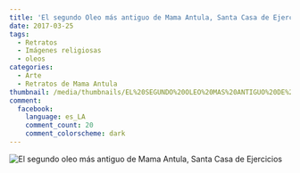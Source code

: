 ```yaml
---
title: 'El segundo Oleo más antiguo de Mama Antula, Santa Casa de Ejercicios'
date: 2017-03-25
tags:
  - Retratos
  - Imágenes religiosas
  - oleos
categories:
  - Arte
  - Retratos de Mama Antula
thumbnail: /media/thumbnails/EL%20SEGUNDO%20OLEO%20MAS%20ANTIGUO%20DE%20LA%20MADRE%20FUNDADORA,%20STA.%20CASA.png
comment:
  facebook:
    language: es_LA
    comment_count: 20
    comment_colorscheme: dark  
---
```


![El segundo oleo más antiguo de Mama Antula, Santa Casa de Ejercicios](/media/oleos/EL%20SEGUNDO%20OLEO%20MAS%20ANTIGUO%20DE%20LA%20MADRE%20FUNDADORA,%20STA.%20CASA.jpeg)
